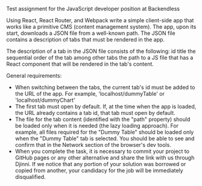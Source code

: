 Test assignment for the JavaScript developer position at Backendless

Using React, React Router, and Webpack write a simple client-side app that works
like a primitive CMS (content management system). The app, upon its start,
downloads a JSON file from a well-known path. The JSON file contains a
description of tabs that must be rendered in the app.

The description of a tab in the JSON file consists of the following: id title
the sequential order of the tab among other tabs the path to a JS file that has
a React component that will be rendered in the tab's content.

General requirements:

- When switching between the tabs, the current tab's id must be added to the URL
  of the app. For example, 'localhost/dummyTable' or 'localhost/dummyChart'
- The first tab must open by default. If, at the time when the app is loaded,
  the URL already contains a tab id, that tab must open by default.
- The file for the tab content (identified with the "path" property) should be
  loaded only when it is needed (the lazy loading approach). For example, all
  files required for the "Dummy Table" should be loaded only when the "Dummy
  Table" tab is selected. You should be able to see and confirm that in the
  Network section of the browser's dev tools.
- When you complete the task, it is necessary to commit your project to GitHub
  pages or any other alternative and share the link with us through Djinni. If
  we notice that any portion of your solution was borrowed or copied from
  another, your candidacy for the job will be immediately disqualified.
